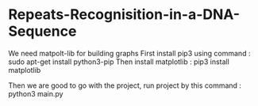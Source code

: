 # Repeats-Recognisition-in-a-DNA-Sequence
We need matpolt-lib for building graphs
First install pip3 using command : sudo apt-get install python3-pip
Then install matplotlib : pip3 install matplotlib

Then we are good to go with the project, run project by this command :
python3 main.py
